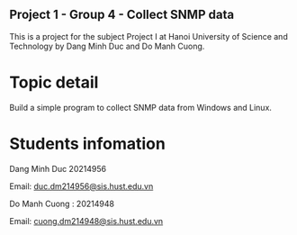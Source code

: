 ## Project 1 - Group 4 - Collect SNMP data

This is a project for the subject Project I at Hanoi University of Science and Technology by Dang Minh Duc and Do Manh Cuong.

# Topic detail
Build a simple program to collect SNMP data from Windows and Linux.

# Students infomation
Dang Minh Duc 20214956

Email: duc.dm214956@sis.hust.edu.vn

Do Manh Cuong : 20214948

Email: cuong.dm214948@sis.hust.edu.vn







